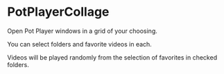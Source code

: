 # PotPlayerCollage
Open Pot Player windows in a grid of your choosing.

You can select folders and favorite videos in each.

Videos will be played randomly from the selection of favorites in checked folders.
